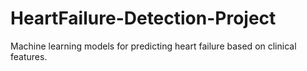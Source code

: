 # HeartFailure-Detection-Project
Machine learning models for predicting heart failure based on clinical features.
